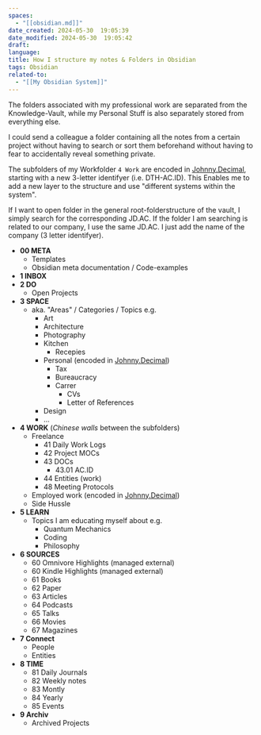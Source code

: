 ```yaml
---
spaces:
  - "[[obsidian.md]]"
date_created: 2024-05-30  19:05:39
date_modified: 2024-05-30  19:05:42
draft: 
language: 
title: How I structure my notes & Folders in Obsidian
tags: Obsidian
related-to:
  - "[[My Obsidian System]]"
---
```






 The folders associated with my professional work are separated from the Knowledge-Vault, while my Personal Stuff is also separately stored from everything else.
 
 I could send a colleague a folder containing all the notes from a certain project without having to search or sort them beforehand without having to fear to accidentally reveal something private.
 
 The subfolders of my Workfolder `4 Work` are encoded in [Johnny.Decimal](https://johnnydecimal.com/), starting with a new 3-letter identifyer (i.e. DTH-AC.ID).
 This Enables me to add a new layer to the structure and use "different systems within the system".
 
  If I want to open folder in the general root-folderstructure of the vault, I simply search for the corresponding JD.AC. If the folder I am searching is related to our company, I use the same JD.AC. I just add the name of the company (3 letter identifyer).




- **00 META**
	- Templates
	- Obsidian meta documentation / Code-examples
- **1 INBOX**
- **2 DO**
	- Open Projects
- **3 SPACE** 
	- aka. "Areas" / Categories / Topics e.g.
		- Art
		- Architecture
		- Photography
		- Kitchen
			- Recepies
		- Personal (encoded in  [Johnny.Decimal](https://johnnydecimal.com/))
			- Tax
			- Bureaucracy
			- Carrer
				- CVs
				- Letter of References
		- Design
		- ...
- **4 WORK** (*Chinese walls* between the subfolders)
	- Freelance
		- 41 Daily Work Logs
		- 42 Project MOCs
		- 43 DOCs
			- 43.01 AC.ID
		- 44 Entities (work)
		- 48 Meeting Protocols
	- Employed work (encoded in  [Johnny.Decimal](https://johnnydecimal.com/))
	- Side Hussle
- **5 LEARN**
	- Topics I am educating myself about e.g.
		- Quantum Mechanics
		- Coding
		- Philosophy
- **6 SOURCES**
	- 60 Omnivore Highlights (managed external)
	- 60 Kindle Highlights (managed external)
	- 61 Books
	- 62 Paper
	- 63 Articles
	- 64 Podcasts
	- 65 Talks
	- 66 Movies
	- 67 Magazines
- **7 Connect**
	- People
	- Entities
- **8 TIME**
	- 81 Daily Journals
	- 82 Weekly notes
	- 83 Montly
	- 84 Yearly
	- 85 Events
- **9 Archiv**
	- Archived Projects
